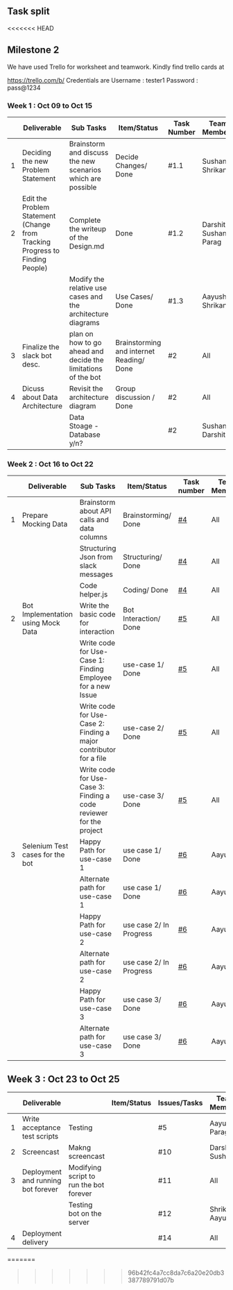 ## Task split
<<<<<<< HEAD


## Milestone 2 

We have used Trello for worksheet and teamwork. Kindly find trello cards at

https://trello.com/b/ Credentials are Username : tester1  Password : pass@1234



### Week 1 : Oct 09 to Oct 15

|   | Deliverable                          |     Sub Tasks                         | Item/Status                                                           | Task Number                         | Team Members | Start Date      | Estimated Date |        |
|---|-------------------------------------------|-------------------------|-----------------------------------------------------------------------|--------------------------------------|--------------|---------------------|-------------|--------|
| 1 | Deciding the new Problem Statement                 | Brainstorm and discuss the new scenarios which are possible               | Decide Changes/ Done      | #1.1         | Sushant, Shrikant              | 09-Oct      | 12-Oct |
| 2 | Edit the Problem Statement (Change from Tracking Progress to Finding People)                           | Complete the writeup of the Design.md                                                   | Done     | #1.2         | Darshit, Sushant, Parag | 09-Oct      | 12-Oct |
|  |                                                                     | Modify the relative use cases and the architecture diagrams                                         | Use Cases/ Done                        | #1.3         | Aayush, Shrikant       | 09-Oct      | 12 - Oct |
| 3 | Finalize the slack bot desc.| plan on how to go ahead and decide the limitations of the bot | Brainstorming and internet Reading/ Done           | #2           | All                 | 10-Oct      | 11-Oct |
| 4 | Dicuss about Data Architecture | Revisit the architecture diagram  | Group discussion / Done           | #2           | All                 | 13-Oct      | 15-Oct |
|   |                                                                    | Data Stoage - Database y/n?                                                   |  | #2           | Sushant, Darshit      | 13-Oct      | 14-Oct |


### Week 2 : Oct 16 to Oct 22

|   | Deliverable        |      Sub Tasks      | Item/Status                                            | Task number   | Team Members | Start Date   | Estimated Date |        |
|---|-----------------------|---------|--------------------------------------------------------|----------------|--------------|------------------|-------------|--------|
| 1 | Prepare Mocking Data | Brainstorm about API calls and data columns                       | Brainstorming/ Done  | [#4](https://trello.com/c/I1iIbFEV)           | All      | 16-Oct      | 17-Oct |
|   | 					   | Structuring Json from slack messages                            | Structuring/ Done  | [#4](https://trello.com/c/I1iIbFEV)           | All      | 17-Oct      | 22-Oct |
|   | 					   | Code helper.js                            | Coding/ Done  | [#4](https://trello.com/c/I1iIbFEV)           | All      | 18-Oct      | 22-Oct |
| 2 | Bot Implementation using Mock Data | Write the basic code for interaction                                         | Bot Interaction/ Done  | [#5](https://trello.com/c/zP6UbUX9)           | All      | 16-Oct      | 17-Oct |
|  |  | Write code for Use-Case 1: Finding Employee for a new Issue                                          | use-case 1/ Done  | [#5](https://trello.com/c/zP6UbUX9)           | All      | 16-Oct      | 17-Oct |
|  |  | Write code for Use-Case 2: Finding a major contributor for a file                                    | use-case 2/ Done  | [#5](https://trello.com/c/zP6UbUX9)           | All      | 16-Oct      | 17-Oct |
|  |  | Write code for Use-Case 3: Finding a code reviewer for the project                                         | use-case 3/ Done  | [#5](https://trello.com/c/zP6UbUX9)           | All      | 16-Oct      | 17-Oct |
| 3 | Selenium Test cases for the bot            | Happy Path for use-case 1       | use case 1/ Done               | [#6](https://trello.com/c/63KibfIG)           | Aayush            | 18-Oct      | 22-Oct |
|   |                                | Alternate path for use-case 1               | use case 1/ Done        | [#6](https://trello.com/c/63KibfIG)           | Aayush              | 18-Oct      | 22-Oct |
|   |                                | Happy Path for use-case 2                   | use case 2/ In Progress                | [#6](https://trello.com/c/63KibfIG)           | Aayush           | 20-Oct      | 24-Oct |
|   |                                | Alternate path for use-case 2               | use case 2/ In Progress                | [#6](https://trello.com/c/63KibfIG)           | Aayush              | 20-Oct      | 24-Oct |
|  |          | Happy Path for use-case 3   									   | use case 3/ Done        | [#6](https://trello.com/c/63KibfIG)           | Aayush | 20-Oct      | 23-Oct |
|   |                                | Alternate path for use-case 3               | use case 3/ Done                | [#6](https://trello.com/c/63KibfIG)           | Aayush              | 20-Oct      | 23-Oct |


## Week 3 : Oct 23 to Oct 25

|   | Deliverable           |               | Item/Status                               | Issues/Tasks | Team Members | Estimated Date        | Actual Date |        |
|---|--------------------|------------------|-------------------------------------------|--------------|--------------|-----------------------|-------------|--------|
| 1 | Write acceptance test scripts        | Testing                                   |              | #5           | Aayush, Parag           | 24-Oct      | 24-Oct |
| 2 | Screencast                           | Makng screencast                          |              | #10          | Darshit, Sushant         | 24-Oct      | 24-Oct |
| 3 | Deployment and running bot   forever | Modifying script to run the bot   forever |              | #11          | All | 28-Nov      | 24-Oct |
|   |                                      | Testing bot on the server                 |              | #12          | Shrikant, Aayush           | 24-Oct      | 24-Oct |
| 4 | Deployment delivery                  |                                           |              | #14          | All                   | 24-Oct      | 24-Oct |

=======
>>>>>>> 96b42fc4a7cc8da7c6a20e20db3387789791d07b
